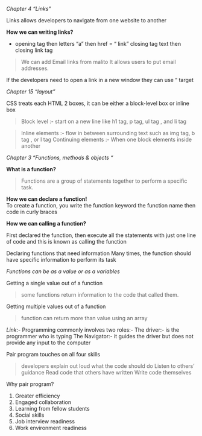 *Chapter 4 “Links"*

Links allows developers to navigate from one website to another 

**How we can writing links?**
- opening tag then letters “a” then href = “ link” closing tag text then closing link tag 

>We can add Email links from malito 
> It allows users to put email addresses.

If the developers need to open a link in a new window they can use “ target



*Chapter 15 “layout”*

CSS treats each HTML 2 boxes, it can be either 
a block-level box or inline box


> Block level :- start on a new line like h1 tag, p tag, ul tag , and li tag 

> Inline elements :- flow in between surrounding text such as img tag, b tag , or I tag 
Continuing elements :- 
When one block elements inside another



 *Chapter 3 “Functions, methods & objects “*

**What is a function?**

> Functions are a group of statements together to perform a specific task.
 
**How we can declare a function!**  
To create a function, you write the function keyword the function name then code in curly braces

**How we can calling a function?** 

First declared the function, then execute all the statements with just one line of code and this is known as calling the function 

Declaring functions that need information 
Many times, the function should have specific information to perform its task 

*Functions can be as a value or as a variables*

Getting a single value out of a function 
> some functions return information to the code that called them. 

Getting multiple values out of a function 
> function can return more than value using an array


 *Link:-*
Programming commonly involves two roles:- 
The driver:- is the programmer who is typing 
The Navigator:- it guides the driver but does not provide any input to the computer 


Pair program touches on all four skills 
> developers explain out loud what the code should do
> Listen to others’ guidance 
> Read code that others have written 
> Write code themselves

Why pair program? 
1. Greater efficiency 
2. Engaged collaboration
3. Learning from fellow students
4. Social skills
5. Job interview readiness
6. Work environment readiness